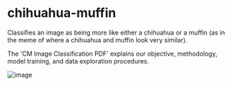 # chihuahua-muffin
Classifies an image as being more like either a chihuahua or a muffin (as in the meme of where a chihuahua and muffin look very similar).

The 'CM Image Classification PDF' explains our objective, methodology, model training, and data exploration procedures.


![image](https://github.com/tracysun27/chihuahua-muffin/assets/96366527/8159b1f1-6b9b-4da0-81b7-6ea579205172)
